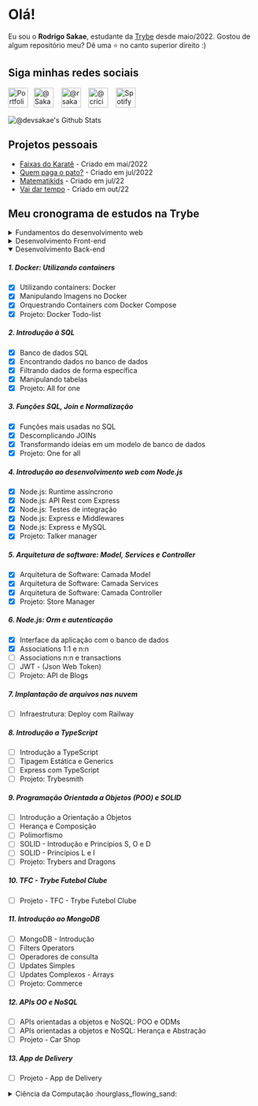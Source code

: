 # Olá!

  Eu sou o <strong>Rodrigo Sakae</strong>, estudante da <a href="http://www.betrybe.com" target=_blank>Trybe</a> desde maio/2022. Gostou de algum repositório meu? Dê uma ⭐ no canto superior direito :)

## Siga minhas redes sociais
  <a href="http://devsakae.github.io" target="blank"><img src="https://cdn.jsdelivr.net/npm/simple-icons@3.0.1/icons/github.svg" alt="Portfolio Github @devsakae" height="40" width="40" /></a>&nbsp;&nbsp;
  <a href="https://twitter.com/Sakae" target="blank"><img src="https://cdn.jsdelivr.net/npm/simple-icons@3.0.1/icons/twitter.svg" alt="@Sakae" height="40" width="40" /></a> &nbsp;&nbsp;
  <a href="https://www.instagram.com/rsakae/" target="blank"><img src="https://cdn.jsdelivr.net/npm/simple-icons@3.0.1/icons/instagram.svg" alt="@rsakae" height="40" width="40" /></a> &nbsp;&nbsp;
  <a href="https://www.facebook.com/criciuma" target="blank"><img src="https://cdn.jsdelivr.net/npm/simple-icons@3.0.1/icons/facebook.svg" alt="@criciuma" height="40" width="40" /></a> &nbsp;&nbsp;
  <a href="https://open.spotify.com/user/wyn6byedeugtqylxju8pz5es0" target="blank"><img src="https://cdn.jsdelivr.net/npm/simple-icons@3.0.1/icons/spotify.svg" alt="Spotify" height="40" width="40" /></a>

<img align="center" alt="@devsakae's Github Stats" src="https://github-readme-stats.vercel.app/api?username=devsakae&show_icons=true&theme=dracula">

## Projetos pessoais
- [Faixas do Karatê](http://devsakae.me/trybe/extras/martialarts/index.html) - Criado em mai/2022 
- [Quem paga o pato?](http://devsakae.me/pagando-o-pato) - Criado em jul/2022
- [Matematikids](http://devsakae.me/matematikids) - Criado em jul/22
- [Vai dar tempo](http://devsakae.me/vaidartempo) - Criado em out/22

## Meu cronograma de estudos na Trybe

<details>
  <summary>Fundamentos do desenvolvimento web</summary>

##### Bloco 1: Introdução - Unix & Shell</summary>
- [x] 1-3: Fundamentos do Desenvolvimento Web
- [x] 1-3: Introdução - Unix & Shell
- [x] 1-3: Unix & Bash - Parte 1
- [x] 1-4: Unix & Bash - Parte 2
  
##### Bloco 2: Git & GitHub
- [X] 2-1: O que é e para que serve?
- [X] 2-2: Entendendo os comandos
- [X] 2-3: Internet - Entendendo como ela funciona

##### Bloco 3: Introdução - HTML & CSS
- [X] 3-1: Estruturas de página
- [X] 3-2: Primeiros passos em CSS
- [X] 3-3: Seletores e posicionamento
- [X] 3-4: HTML Semântico
- [X] 3-5: [Projeto - Lessons Learned](https://devsakae.github.io/trybe/extras/martialarts/index.html) - 💯% obrigatórios | 💯% facultativos

##### Bloco 4: Introdução - JavaScript
- [X] 4-1: Primeiros passos
- [X] 4-2: Array e loop For
- [X] 4-3: Lógica de Programação e Algoritmos
- [X] 4-4: Objetos e funções
- [X] 4-5: [Projeto - Playground Functions](https://github.com/tryber/sd-024-a-project-playground-functions/pull/10) - 💯% obrigatórios | 💯% facultativos

##### Bloco 5: Introdução - JavaScript - Projetos
- [X] 5-1: DOM e seletores
- [X] 5-2: Trabalhando com elementos
- [X] 5-3: Eventos
- [X] 5-4: Web Storage
- [X] 5-5: [Projeto - Arte com Pixels](https://github.com/tryber/sd-024-a-project-pixels-art/pull/12) 💯% obrigatórios | 💯% facultativos
- [X] 5-6: [Bônus - Lista de tarefas](https://github.com/tryber/sd-024-a-project-todo-list/pull/6) 💯% obrigatórios
- [X] 5-7: [Bônus - Meme Generator](https://github.com/tryber/sd-024-a-project-meme-generator/pull/17) 💯% obrigatórios | 💯% facultativos
- [ ] 5-7: [Bônus - Adivinhe a Cor]

##### Bloco 6: HTML & CSS avançado
- [X] 6-1: HTML & CSS - Forms
- [X] 6-2: Bibliotecas JavaScript e Frameworks CSS
- [X] 6-3: CSS Flexbox - Parte 1
- [X] 6-4: CSS Flexbox - Parte 2
- [X] 6-5: CSS Responsivo - Mobile First
- [X] 6-6: [Projeto - Trybewarts](https://github.com/tryber/sd-024-a-project-trybewarts/pull/46) 💯% obrigatórios | 💯% facultativos

##### Bloco 7: JavaScript ES6 & Testes Unitários
- [X] 7-1: Javascript ES6 - let, const, arrow functions e template literals
- [X] 7-2: Javascript ES6 - Fluxo de exceção e objetos
- [X] 7-3: Primeiros passos em Jest
- [x] 7-4: [Projeto - JavaScript Testes Unitários](https://github.com/tryber/sd-024-a-project-js-unit-tests/pull/126)

##### Bloco 8: Higher Order
- [x] 8-1: JavaScript ES6 - Introdução a Higher Order Functions
- [x] 8-2: JavaScript ES6 - Higher Order Functions - forEach, find, some, every, sort
- [x] 8-3: JavaScript ES6 - Higher Order Functions - map e filter
- [x] 8-4: JavaScript ES6 - Higher Order Functions - reduce
- [x] 8-5: JavaScript ES6 - spread operator, parâmetro rest, destructuring e mais
- [x] 8-6: [Projeto - Zoo functions](https://github.com/tryber/sd-024-a-project-zoo-functions/pull/132)
  
</details>

<details>
  <summary>Desenvolvimento Front-end</summary>

##### Bloco 9: JavaScript e testes assíncronos
- [X] 9-1: Introdução - Front-end
- [X] 9-1: JavaScript Assíncrono e Callbacks
- [X] 9-2: JavaScript Assíncrono - Fetch API e async/await
- [X] 9-3: Jest - Testes Assíncronos
- [X] 9-4: [Projeto - Carrinho de Compras](https://github.com/tryber/sd-024-a-project-shopping-cart/pull/37) 💯% obrigatórios
- [X] 10-1: Primeiros passos no Jest
- [X] 10-2: Jest - Testes Assíncronos
- [X] 10-3: Jest - Simulando comportamentos
- [X] 10-4: [Projeto - Shopping Cart](https://github.com/tryber/sd-024-a-project-shopping-cart/pull/37) 💯% obrigatórios

##### Bloco 10: Introdução à React
- [X] 10-1: 'Hello, world!' no React!
- [X] 10-2: Componentes React
- [X] 10-3: [Projeto - Sistema Solar](https://github.com/tryber/sd-024-a-project-solar-system/pull/26) 💯% obrigatórios

##### Bloco 11: Componentes com estado, eventos e formulários com React
- [X] 11-1: Componentes com estado e eventos
- [X] 11-2: Eventos e formulários no React
- [X] 11-3: [Projeto - Tryunfo](https://github.com/tryber/sd-024-a-project-tryunfo/pull/31) 💯% obrigatórios

##### Bloco 12: Ciclo de vida de componentes em React
- [X] 12-1: Ciclo de vida de componentes em React
- [X] 12-2: React Router
- [X] 12-3: [Projeto - TrybeTunes](https://github.com/tryber/sd-t24-a-project-trybetunes/pull/48) 💯% obrigatórios

##### Bloco 13: Metodologias ágeis
- [X] 13-1: Metodologias Ágeis
- [X] 13-2: [Projeto - Frontend Online Store] 💯% obrigatórios

##### Bloco 14: Testes automatizados com React Testing Library
- [X] 14-1: RTL - Primeiros passos
- [X] 14-2: RTL - Mocks e inputs
- [X] 14-3: RTL - Testando React Router
- [X] 14-4: [Projeto - Testes em React](https://github.com/tryber/sd-024-a-project-react-testing-library/pull/45) 💯% obrigatórios

##### Bloco 15: Gerenciamento de estado com Redux
- [x] 15-1: Introdução ao Redux - O estado global da aplicação
- [x] 15-2: Usando o Redux no React
- [x] 15-3: Usando o Redux no React - Prática
- [x] 15-4: Usando o Redux no React - Actions Assíncronas
- [x] 15-5: Testes em React-Redux
- [x] 15-6: [Projeto - Trybe Wallet]

##### Bloco 16: Projeto Jogo de Trivia
- [x] 16-6: [Projeto - Jogo de Trivia]

##### Bloco 17: Context API & React Hooks
- [x] 17-1: Context API do React
- [x] 17-2: React Hooks - useState e useContext
- [x] 17-3: React Hooks - useEffect e Hooks customizados
- [x] 17-4: [Projeto - StarWars Datatable com Context API e Hooks]

##### Bloco 18: Projeto Final de Front-end
- [x] 18-1: [Projeto - App de Receitas]
</details>
<details open>
  <summary>Desenvolvimento Back-end </summary>

##### 1. Docker: Utilizando containers
- [x] Utilizando containers: Docker
- [x] Manipulando Imagens no Docker
- [x] Orquestrando Containers com Docker Compose
- [x] Projeto: Docker Todo-list

##### 2. Introdução à SQL
- [x] Banco de dados SQL
- [x] Encontrando dados no banco de dados
- [x] Filtrando dados de forma específica
- [x] Manipulando tabelas
- [x] Projeto: All for one

##### 3. Funções SQL, Join e Normalização
- [x] Funções mais usadas no SQL
- [x] Descomplicando JOINs
- [x] Transformando ideias em um modelo de banco de dados
- [x] Projeto: One for all

##### 4. Introdução ao desenvolvimento web com Node.js
- [x] Node.js: Runtime assíncrono
- [x] Node.js: API Rest com Express
- [x] Node.js: Testes de integração
- [x] Node.js: Express e Middlewares
- [x] Node.js: Express e MySQL
- [x] Projeto: Talker manager

##### 5. Arquitetura de software: Model, Services e Controller
- [x] Arquitetura de Software: Camada Model
- [x] Arquitetura de Software: Camada Services
- [x] Arquitetura de Software: Camada Controller
- [x] Projeto: Store Manager

##### 6. Node.js: Orm e autenticação
- [x] Interface da aplicação com o banco de dados
- [x] Associations 1:1 e n:n
- [ ] Associations n:n e transactions
- [ ] JWT - (Json Web Token)
- [ ] Projeto: API de Blogs

##### 7. Implantação de arquivos nas nuvem
- [ ] Infraestrutura: Deploy com Railway

##### 8. Introdução a TypeScript
- [ ] Introdução a TypeScript
- [ ] Tipagem Estática e Generics
- [ ] Express com TypeScript
- [ ] Projeto: Trybesmith

##### 9. Programação Orientada a Objetos (POO) e SOLID
- [ ] Introdução a Orientação a Objetos
- [ ] Herança e Composição
- [ ] Polimorfismo
- [ ] SOLID - Introdução e Princípios S, O e D
- [ ] SOLID - Princípios L e I
- [ ] Projeto: Trybers and Dragons

##### 10. TFC - Trybe Futebol Clube
- [ ] Projeto - TFC - Trybe Futebol Clube

##### 11. Introdução ao MongoDB
- [ ] MongoDB - Introdução
- [ ] Filters Operators
- [ ] Operadores de consulta
- [ ] Updates Simples
- [ ] Updates Complexos - Arrays
- [ ] Projeto: Commerce

##### 12. APIs OO e NoSQL
- [ ] APIs orientadas a objetos e NoSQL: POO e ODMs
- [ ] APIs orientadas a objetos e NoSQL: Herança e Abstração
- [ ] Projeto - Car Shop

##### 13. App de Delivery
- [ ] Projeto - App de Delivery

</details>
<details>
  <summary>Ciência da Computação :hourglass_flowing_sand: </summary>

##### Bloco 35: Introdução - Ciência da Computação
- [ ] 35-1: Arquitetura de Computadores
- [ ] 35-2: Arquitetura de redes
- [ ] 35-3: Redes de computadores, ferramentas e segurança
- [ ] 35-4: [Projeto - Explorando os protocolos]

##### Bloco 36: Python
- [ ] 35-1: Aprendendo Python
- [ ] 35-2: Testes e exceções
- [ ] 35-3: Entrada e saída de dados
- [ ] 36-4: Entrada e saída de dados
- [ ] 35-5: [Projeto - Tech news]

# [...]
  
</details>

